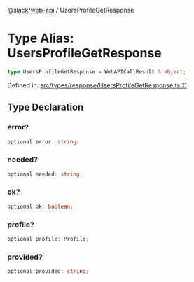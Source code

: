 [@slack/web-api](../index.md) / UsersProfileGetResponse

# Type Alias: UsersProfileGetResponse

```ts
type UsersProfileGetResponse = WebAPICallResult & object;
```

Defined in: [src/types/response/UsersProfileGetResponse.ts:11](https://github.com/slackapi/node-slack-sdk/blob/main/packages/web-api/src/types/response/UsersProfileGetResponse.ts#L11)

## Type Declaration

### error?

```ts
optional error: string;
```

### needed?

```ts
optional needed: string;
```

### ok?

```ts
optional ok: boolean;
```

### profile?

```ts
optional profile: Profile;
```

### provided?

```ts
optional provided: string;
```
